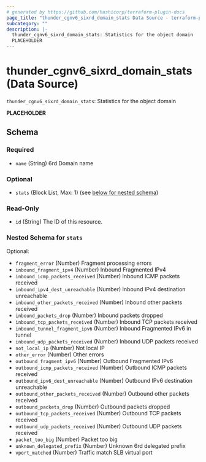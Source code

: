 ```yaml
---
# generated by https://github.com/hashicorp/terraform-plugin-docs
page_title: "thunder_cgnv6_sixrd_domain_stats Data Source - terraform-provider-thunder"
subcategory: ""
description: |-
  thunder_cgnv6_sixrd_domain_stats: Statistics for the object domain
  PLACEHOLDER
---
```


# thunder_cgnv6_sixrd_domain_stats (Data Source)

`thunder_cgnv6_sixrd_domain_stats`: Statistics for the object domain

__PLACEHOLDER__



<!-- schema generated by tfplugindocs -->
## Schema

### Required

- `name` (String) 6rd Domain name

### Optional

- `stats` (Block List, Max: 1) (see [below for nested schema](#nestedblock--stats))

### Read-Only

- `id` (String) The ID of this resource.

<a id="nestedblock--stats"></a>
### Nested Schema for `stats`

Optional:

- `fragment_error` (Number) Fragment processing errors
- `inbound_fragment_ipv4` (Number) Inbound Fragmented IPv4
- `inbound_icmp_packets_received` (Number) Inbound ICMP packets received
- `inbound_ipv4_dest_unreachable` (Number) Inbound IPv4 destination unreachable
- `inbound_other_packets_received` (Number) Inbound other packets received
- `inbound_packets_drop` (Number) Inbound packets dropped
- `inbound_tcp_packets_received` (Number) Inbound TCP packets received
- `inbound_tunnel_fragment_ipv6` (Number) Inbound Fragmented IPv6 in tunnel
- `inbound_udp_packets_received` (Number) Inbound UDP packets received
- `not_local_ip` (Number) Not local IP
- `other_error` (Number) Other errors
- `outbound_fragment_ipv6` (Number) Outbound Fragmented IPv6
- `outbound_icmp_packets_received` (Number) Outbound ICMP packets received
- `outbound_ipv6_dest_unreachable` (Number) Outbound IPv6 destination unreachable
- `outbound_other_packets_received` (Number) Outbound other packets received
- `outbound_packets_drop` (Number) Outbound packets dropped
- `outbound_tcp_packets_received` (Number) Outbound TCP packets received
- `outbound_udp_packets_received` (Number) Outbound UDP packets received
- `packet_too_big` (Number) Packet too big
- `unknown_delegated_prefix` (Number) Unknown 6rd delegated prefix
- `vport_matched` (Number) Traffic match SLB virtual port


